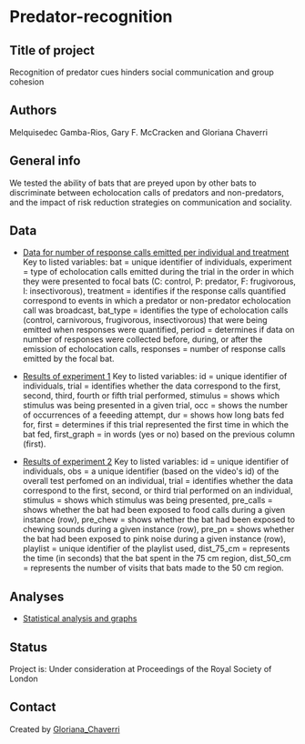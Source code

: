 # Predator-recognition

## Title of project
Recognition of predator cues hinders social communication and group cohesion

## Authors
Melquisedec Gamba-Rios, Gary F. McCracken and Gloriana Chaverri

## General info
We tested the ability of bats that are preyed upon by other bats to discriminate between echolocation calls of predators and non-predators, and the impact of risk reduction strategies on communication and sociality. 

## Data
* [Data for number of response calls emitted per individual and treatment](https://github.com/morceglo/Predator-recognition/blob/main/data.csv)
Key to listed variables: bat = unique identifier of individuals, experiment = type of echolocation calls emitted during the trial in the order in which they were presented to focal bats (C: control, P: predator, F: frugivorous, I: insectivorous), treatment = identifies if the response calls quantified correspond to events in which a predator or non-predator echolocation call was broadcast, bat_type = identifies the type of echolocation calls (control, carnivorous, frugivorous, insectivorous) that were being emitted when responses were quantified, period = determines if data on number of responses were collected before, during, or after the emission of echolocation calls, responses = number of response calls emitted by the focal bat.

* [Results of experiment 1](E1_data.csv)
Key to listed variables: id = unique identifier of individuals, trial = identifies whether the data correspond to the first, second, third, fourth or fifth trial performed, stimulus = shows which stimulus was being presented in a given trial, occ = shows the number of occurrences of a feeeding attempt, dur = shows how long bats fed for, first = determines if this trial represented the first time in which the bat fed, first_graph = in words (yes or no) based on the previous column (first). 

* [Results of experiment 2](E2_data.csv)
Key to listed variables: id = unique identifier of individuals, obs = a unique identifier (based on the video's id) of the overall test perfomed on an individual, trial = identifies whether the data correspond to the first, second, or third trial performed on an individual, stimulus = shows which stimulus was being presented, pre_calls = shows whether the bat had been exposed to food calls during a given instance (row), pre_chew = shows whether the bat had been exposed to chewing sounds during a given instance (row), pre_pn = shows whether the bat had been exposed to pink noise during a given instance (row), playlist = unique identifier of the playlist used, dist_75_cm = represents the time (in seconds) that the bat spent in the 75 cm region, dist_50_cm = represents the number of visits that bats made to the 50 cm region. 

## Analyses

* [Statistical analysis and graphs](https://github.com/morceglo/Predator-recognition/blob/main/Analyses.R)

## Status
Project is: Under consideration at Proceedings of the Royal Society of London

## Contact
Created by [Gloriana_Chaverri](batcr.com/)
